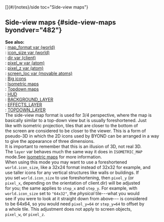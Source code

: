 []{#/{notes}/side toc="Side-view maps"}    
## Side-view maps {#side-view-maps byondver="482"}    
**See also:**    
:   [map_format var (world)](/ref/world/var/map_format/map_format.md)    
:   [icon_size var (world)](/ref/world/var/icon_size/icon_size.md)    
:   [dir var (client)](/ref/client/var/dir/dir.md)    
:   [pixel_w var (atom)](/ref/atom/var/pixel_w/pixel_w.md)    
:   [pixel_z var (atom)](/ref/atom/var/pixel_z/pixel_z.md)    
:   [screen_loc var (movable atoms)](/ref/atom/movable/var/screen_loc/screen_loc.md)    
:   [Big icons](/ref/%7Bnotes%7D/big-icons/big-icons.md)    
:   [Isometric maps](/ref/%7Bnotes%7D/isometric/isometric.md)    
:   [Topdown maps](/ref/%7Bnotes%7D/topdown/topdown.md)    
:   [HUD](/ref/%7Bnotes%7D/HUD/HUD.md)    
:   [BACKGROUND_LAYER](/ref/%7Bnotes%7D/BACKGROUND_LAYER/BACKGROUND_LAYER.md)    
:   [EFFECTS_LAYER](/ref/%7Bnotes%7D/EFFECTS_LAYER/EFFECTS_LAYER.md)    
:   [TOPDOWN_LAYER](/ref/%7Bnotes%7D/topdown_layer/topdown_layer.md)    
The side-view map format is used for 3/4 perspective, where the map is    
basically similar to a top-down view but is usually foreshortened. Just    
like with isometric projection, tiles that are closer to the bottom of    
the screen are considered to be closer to the viewer. This is a form of    
pseudo-3D in which the 2D icons used by BYOND can be arranged in a way    
to give the appearance of three dimensions.    
It is important to remember that this is an illusion of 3D, not real 3D.    
The `layer` var behaves much the same way it does in `ISOMETRIC_MAP`    
mode.See [isometric maps](/ref/%7Bnotes%7D/isometric/isometric.md) for more information.    
When using this mode you may want to use a foreshortened    
`world.icon_size`, like a 32x24 format instead of 32x32 for example, and    
use taller icons for any vertical structures like walls or buildings. If    
you set `world.icon_size` to use foreshortening, then `pixel_y` (or    
`pixel_x`, depending on the orientation of client.dir) will be adjusted    
for you; the same applies to `step_x` and `step_y`. For example, with    
`world.icon_size` set to `"64x32"`, the *physical* tile---what you would    
see if you were to look at it straight down from above--- is considered    
to be 64x64, so you would need `pixel_y=64` or `step_y=64` to offset by    
a whole tile. This adjustment does not apply to screen objects,    
`pixel_w`, or `pixel_z`.  